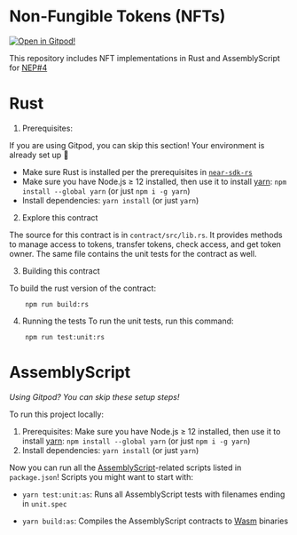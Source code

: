 Non-Fungible Tokens (NFTs)
==========================

[![Open in Gitpod!](https://gitpod.io/button/open-in-gitpod.svg)](https://gitpod.io/#https://github.com/near-examples/NFT)

<!-- MAGIC COMMENT: DO NOT DELETE! Everything above this line is hidden on NEAR Examples page -->

This repository includes NFT implementations in Rust and AssemblyScript for [NEP#4](https://github.com/nearprotocol/NEPs/pull/4)



Rust
====

1. Prerequisites:

If you are using Gitpod, you can skip this section! Your environment is already set up 🎉

  * Make sure Rust is installed per the prerequisites in [`near-sdk-rs`](https://github.com/nearprotocol/near-sdk-rs)
  * Make sure you have Node.js ≥ 12 installed,  then use it to install [yarn]: `npm install --global yarn` (or just `npm i -g yarn`)
  * Install dependencies: `yarn install` (or just `yarn`) 

2. Explore this contract

The source for this contract is in `contract/src/lib.rs`. It provides methods to manage access to tokens, transfer tokens, check access, and get token owner. The same file contains the unit tests for the contract as well.

3. Building this contract

To build the rust version of the contract:
```
    npm run build:rs
```

4. Running the tests
To run the unit tests, run this command:
```
    npm run test:unit:rs
```


AssemblyScript
==============

_Using Gitpod? You can skip these setup steps!_

To run this project locally:

1. Prerequisites: Make sure you have Node.js ≥ 12 installed, then use it to install [yarn]: `npm install --global yarn` (or just
   `npm i -g yarn`)
2. Install dependencies: `yarn install` (or just `yarn`)

Now you can run all the [AssemblyScript]-related scripts listed in `package.json`! Scripts you might want to start with:

* `yarn test:unit:as`: Runs all AssemblyScript tests with filenames ending in
  `unit.spec`
* `yarn build:as`: Compiles the AssemblyScript contracts to [Wasm] binaries

  [yarn]: https://yarnpkg.com/
  [AssemblyScript]: https://assemblyscript.org/
  [Wasm]: https://webassembly.org/
